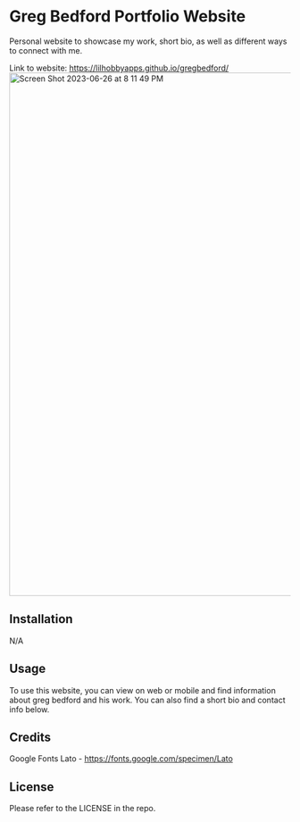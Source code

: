 # Greg Bedford Portfolio Website
Personal website to showcase my work, short bio, as well as different ways to connect with me.


Link to website: https://lilhobbyapps.github.io/gregbedford/
<img width="938" alt="Screen Shot 2023-06-26 at 8 11 49 PM" src="https://github.com/lilhobbyapps/gregbedford/assets/9989708/8c7f2830-e704-4c09-885d-ae22e9964f66">

## Installation

N/A

## Usage

To use this website, you can view on web or mobile and find information about greg bedford and his work. You can also find a short bio and contact info below.

## Credits

Google Fonts Lato - https://fonts.google.com/specimen/Lato

## License

Please refer to the LICENSE in the repo.
